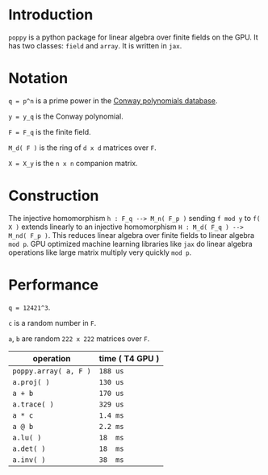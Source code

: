 # Introduction
`poppy` is a python package for linear algebra over finite fields on the GPU. It has two classes: `field` and `array`. It is written in `jax`.



# Notation
`q = p^n` is a prime power in the [Conway polynomials database](https://github.com/sagemath/conway-polynomials).

`y = y_q` is the Conway polynomial. 

`F = F_q` is the finite field.

`M_d( F )` is the ring of `d x d` matrices over `F`.

`X = X_y` is the `n x n` companion matrix.


# Construction
The injective homomorphism `h : F_q --> M_n( F_p )` sending `f mod y` to `f( X )` 
extends linearly to an injective homomorphism `H : M_d( F_q ) --> M_nd( F_p )`. This reduces linear algebra over finite fields
to linear algebra `mod p`. GPU optimized machine learning libraries like `jax` do linear algebra operations
like large matrix multiply very quickly `mod p`.

# Performance

`q = 12421^3`.

`c` is a random number in `F`.
 
`a`, `b` are random `222 x 222` matrices over `F`.

| operation  | time ( T4 GPU ) |
| ------------- | ------------- |
| `poppy.array( a, F )`  | `188 us` |
| `a.proj( )`  | `130 us`  |
| `a + b`  | `170 us`  |
| `a.trace( )` | `329 us` |
| `a * c`  | `1.4 ms`  |
| `a @ b`  | `2.2 ms`  |
| `a.lu( )`  | `18  ms`  |
| `a.det( )`  | `18  ms`  |
| `a.inv( )`  | `38  ms`  |


